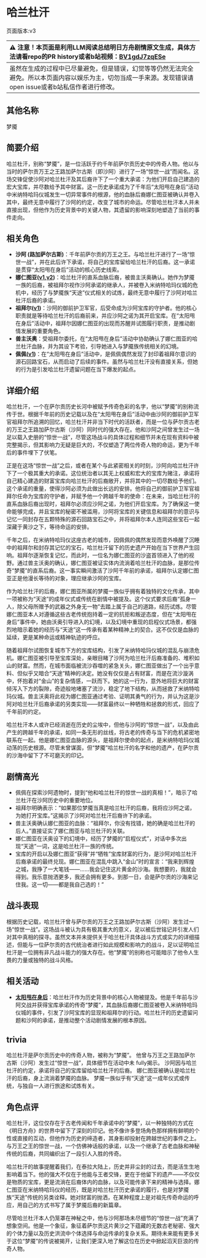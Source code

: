 # 哈兰杜汗
页面版本:v3
 

| :warning: 注意！本页面是利用LLM阅读总结明日方舟剧情原文生成，具体方法请看repo的PR history或者b站视频：[BV1gdJ7zqESe](https://www.bilibili.com/video/BV1gdJ7zqESe/)         |
|:----------------------------|
| 虽然在生成的过程中已尽量避免，但是错误，幻觉等等仍然无法完全避免。所以本页面内容以娱乐为主，切勿当成一手来源。发现错误请open issue或者b站私信作者进行修改。|



## 其他名称
梦魇
## 简要介绍
哈兰杜汗，别称“梦魇”，是一位活跃于约千年前萨尔贡历史中的传奇人物。他以与当时的萨尔贡万王之王路加萨尔古斯（即沙阿）进行了一场“惊世一战”而闻名。这场交锋促使沙阿对哈兰杜汗及其后裔许下了一个重大承诺：为他们开启自己建造的宏大宝库，并尽数给予其中财富。这一历史承诺成为了千年后“太阳甩在身后”活动中米纳特哈玛仪城发生一切异常事件的根源，他的血脉后裔娜仁图亚被确认并卷入其中，最终无意中履行了沙阿的约定，改变了城市的命运。尽管哈兰杜汗本人并未直接出现，但他作为历史背景中的关键人物，其遗留的影响深刻地塑造了当前的事件走向。
## 相关角色
-   **沙阿 (路加萨尔古斯)**：千年前萨尔贡的万王之王。与哈兰杜汗进行了一场“惊世一战”，并在此后许下承诺，将自己的宝库留给哈兰杜汗的后裔。这一承诺是贯穿“太阳甩在身后”活动的核心历史线索。
-   **娜仁图亚([v1](../chars/char_4138_narant.md),[v2](char_4138_narant.md))**：哈兰杜汗的直系血脉后裔，被兽主沃奥确认。她作为梦魇一族的后裔，被祖拜尔视作沙阿承诺的继承人，并被卷入米纳特哈玛仪城的危机中，经历了与梦魇族“天途”仪式相关的试炼，最终无意中履行了沙阿对哈兰杜汗后裔的承诺。
-   **祖拜尔([v1](../chars/extended_char_zu_bai_er.md))**：沙阿的御前护卫军官，后受命成为沙阿宝库的守护者。他的核心职责就是等待哈兰杜汗的后裔前来，并应沙阿之诺为其开启宝库。在“太阳甩在身后”活动中，祖拜尔因娜仁图亚的出现而苏醒并试图履行职责，是推动剧情发展的重要角色。
-   **兽主沃奥**：受祖拜尔委托，在“太阳甩在身后”活动中协助确认了娜仁图亚的哈兰杜汗血脉，并为其设下考验，引导她进入与梦魇族传统相关的幻境。
-   **佩佩([v1](../chars/char_4058_pepe.md))**：在“太阳甩在身后”活动中，是佩佩偶然发现了封印着祖拜尔意识的源石回路宝石，从而启动了后续的事件。虽然与哈兰杜汗没有直接关系，但她的行为是引发哈兰杜汗遗留问题在当下爆发的起点。
## 详细介绍
哈兰杜汗，一个在萨尔贡历史长河中被赋予传奇色彩的名字，他以“梦魇”的别称流传于世。根据千年前的历史记载以及在“太阳甩在身后”活动中由沙阿的御前护卫军官祖拜尔所追溯的回忆，哈兰杜汗并非当下时代的活跃者，而是一位与萨尔贡古老的万王之王路加萨尔古斯（沙阿）同时代的强大存在。他和沙阿之间曾发生过一场足以载入史册的“惊世一战”，尽管这场战斗的具体过程和细节并未在现有资料中被完整揭示，但其影响力无疑是巨大的，不仅塑造了两位传奇人物的命运，更为千年后的事件埋下了伏笔。

正是在这场“惊世一战”之后，或者在某个与此紧密相关的时刻，沙阿向哈兰杜汗许下了一个极其重大的承诺。这位统治者以其无上权威和宏大的宝库为赌注，承诺将自己精心建造的财富宝库向哈兰杜汗的后裔敞开，并将其中的一切尽数给予他们。这个承诺的重量，使得沙阿必须为此做出长远的安排。他将自己的御前护卫军官祖拜尔任命为宝库的守护者，并赋予他一个跨越千年的使命：在未来，当哈兰杜汗的直系血脉后裔出现时，祖拜尔必须应沙阿之诺，为他们开启宝库。为了确保这一使命能够完成，并且宝库的秘密不被滥用，沙阿将宝库的关键信息和祖拜尔的意识与记忆一同封存在五颗特殊的源石回路宝石之中，并将祖拜尔本人连同这些宝石一起深藏于黄沙之下，等待命运的安排。

千年之后，在米纳特哈玛仪这座古老的城市，因佩佩的偶然发现而意外唤醒了沉睡中的祖拜尔和封存其记忆的宝石，哈兰杜汗留下的历史遗产开始在当下世界产生回响。祖拜尔逐渐恢复记忆，而此时，一位名为娜仁图亚的沙盗首领进入了他的视野。通过兽主沃奥的确认，娜仁图亚被证实体内流淌着哈兰杜汗的血脉，是那位传奇“梦魇”的直系后裔。这一事实瞬间激活了沙阿千年前的承诺，祖拜尔认定娜仁图亚正是他漫长等待的对象，理应继承沙阿的宝库。

作为哈兰杜汗的后裔，娜仁图亚所属的梦魇一族似乎拥有着独特的文化传承，其中一项被称为“天途”的成年仪式或传统在剧情中被提及。这个仪式要求后裔“孤身一人，除父母所赠予的武器之外身无一物”去踏上属于自己的道路，经历试炼。尽管娜仁图亚本人对遵循这些古老传统抱持着一定的抗拒和叛逆态度，但在“太阳甩在身后”事件中，她由沃奥引导进入的幻境，以及幻境中重现的启程仪式场景，都强烈地暗示着她的经历与“天途”这一传承有着某种精神上的契合。这不仅仅是血脉的延续，更是某种命运或精神轨迹的呼应。

随着祖拜尔试图恢复城市下方的宝库结构，引发了米纳特哈玛仪城的混乱与崩溃危机。娜仁图亚被引导至宝库深处，亲眼目睹了沙阿为哈兰杜汗后裔准备的、堆积如山的财富。然而，在城市面临被流沙吞噬的紧急关头，娜仁图亚做出了一个出乎意料、但似乎又暗合“天途”精神的决定。她没有仅仅是占有财富，而是在流沙漩涡中，怀抱着对“金山”的复杂情感，一跃而下。她的这一行为，意外地将巨大的财富倾泻入下方的裂隙，奇迹般地堵塞了流沙，稳定了地下结构，从而拯救了米纳特哈玛仪城。兽主沃奥将此视为娜仁图亚通过考验、证明其勇气的行为，并认为这是沙阿对哈兰杜汗后裔承诺的另类实现——财富最终以一种牺牲和拯救的形式，回应了千年前的约定。

哈兰杜汗本人或许已经消逝在历史的尘埃中，但他与沙阿的“惊世一战”，以及由此产生的跨越千年的承诺，如同一条无形的丝线，将古老的传奇与当下的危机紧密地联系在一起。他是娜仁图亚血脉的源头，是祖拜尔使命的起点，是米纳特哈玛仪城动荡的历史根源。尽管未曾谋面，但“梦魇”哈兰杜汗的名字和他的遗产，在萨尔贡的沙海中留下了不可磨灭的印记。
## 剧情高光
- 佩佩在探索沙阿遗物时，提到“他和哈兰杜汗的惊世一战的真相！”，暗示了哈兰杜汗在沙阿历史中的重要地位。
- 祖拜尔明确表示：“如果那位梦魇当真是哈兰杜汗的后裔，我将应沙阿之诺，为她打开宝库。”这揭示了沙阿对哈兰杜汗后裔许下的承诺。
- 兽主沃奥确认娜仁图亚的血脉：“祖拜尔，你没有找错，她的确是哈兰杜汗的后人。”直接证实了娜仁图亚与哈兰杜汗的关联。
- 娜仁图亚在沃奥设下的幻境中，经历了梦魇的“启程仪式”，对话中多次出现“天途”一词，这是哈兰杜汗一族的传统。
- 宝库的开启以及娜仁图亚“获得”并“牺牲”宝库财富的行为，是沙阿对哈兰杜汗后裔承诺的最终兑现。娜仁图亚在混乱中跳入“金山”时的宣言：“我来到辉煌之城，我挣了一大笔钱——......我会记住这片黄金的沙海。我想要的，我就会得到。我乐意抛洒更多，我还会拥有更多。到那一日，会是萨尔贡的沙海来记住我。这一切——都是我自己选的！”
## 战斗表现
根据历史记载，哈兰杜汗曾与萨尔贡的万王之王路加萨尔古斯（沙阿）发生过一场“惊世一战”。这场战斗被认为具有极其重大的意义，足以被后世铭记并引发人们对其中真相的探寻。虽然文本并未提供关于哈兰杜汗具体战斗方式或实力的详细描述，但能与一位萨尔贡的古代统治者进行如此规模和影响力的战斗，足以证明哈兰杜汗是一位拥有非凡战斗能力的强大存在。他“梦魇”的别称也可能暗示了他令人生畏的力量或独特的战斗风格。
## 相关活动
-   **[太阳甩在身后](../stories/act35side.md)**：哈兰杜汗作为历史背景中的核心人物被提及。他是千年前与沙阿交战并获得宝库承诺的传奇“梦魇”，其血脉后裔娜仁图亚被卷入米纳特哈玛仪城的事件，引发了沙阿宝库的显现和祖拜尔的行动。哈兰杜汗的历史遗留问题和沙阿的承诺，是推动整个活动剧情发展的根本原因。
## trivia
哈兰杜汗是萨尔贡历史中的传奇人物，被称为“梦魇”。
他曾与万王之王路加萨尔古斯（沙阿）发生过“惊世一战”，具体细节在活动中未 fully揭示。
沙阿因与哈兰杜汗的约定，承诺将自己的宝库留给哈兰杜汗的后裔。
娜仁图亚被确认是哈兰杜汗的后裔，身上流淌着梦魇的血脉。
梦魇一族似乎有“天途”这一成年仪式或传统，与独自一人进行旅途和试炼有关。
## 角色点评
哈兰杜汗，这位仅存在于古老传闻和千年承诺中的“梦魇”，以一种独特的方式在《明日方舟》的世界中留下了深刻的印记。他不像许多登场角色那样拥有鲜明的个性或直接的互动，但他作为历史的缔造者，其身影却投射在跨越世纪的事件之上。与万王之王的惊世一战，一个仿佛神话般的承诺，以及一个继承了古老血脉和神秘传统的后裔，共同编织出了一段引人入胜的传奇。

哈兰杜汗的故事提醒着我们，在泰拉大陆上，历史并非尘封的过去，而是活生生地影响着当下。他的强大不仅在于他能与王者交锋，更在于他留下的遗产——不仅仅是物质的宝库，更是流淌在后裔体内的血脉，以及可能传承下来的精神与选择。娜仁图亚在米纳特哈玛仪的经历，既是对哈兰杜汗历史承诺的履行，也是对梦魇族“天途”传统的另类诠释。她对财富的抛洒，在某种程度上是对祖先传奇命运的呼应，用自己的方式书写了属于梦魇后裔的新篇章。

尽管哈兰杜汗本人仍笼罩在神秘之中，他与沙阿那场未尽细节的“惊世一战”充满了想象空间。他是一个象征，象征着萨尔贡这片黄沙之下蕴藏的无数古老秘密、强大的个体力量以及历史洪流中个体选择与命运传承的复杂关系。期待未来能有更多关于这位“梦魇”的传说被揭开，让我们更深入地了解这位在历史中掀起滔天巨浪的传奇人物。